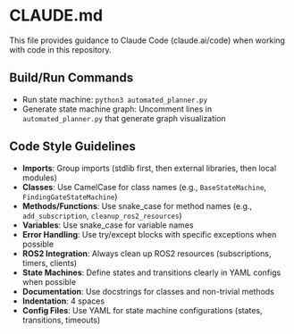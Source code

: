 # CLAUDE.md

This file provides guidance to Claude Code (claude.ai/code) when working with code in this repository.

## Build/Run Commands
- Run state machine: `python3 automated_planner.py`
- Generate state machine graph: Uncomment lines in `automated_planner.py` that generate graph visualization

## Code Style Guidelines
- **Imports**: Group imports (stdlib first, then external libraries, then local modules)
- **Classes**: Use CamelCase for class names (e.g., `BaseStateMachine`, `FindingGateStateMachine`)
- **Methods/Functions**: Use snake_case for method names (e.g., `add_subscription`, `cleanup_ros2_resources`)
- **Variables**: Use snake_case for variable names
- **Error Handling**: Use try/except blocks with specific exceptions when possible
- **ROS2 Integration**: Always clean up ROS2 resources (subscriptions, timers, clients)
- **State Machines**: Define states and transitions clearly in YAML configs when possible
- **Documentation**: Use docstrings for classes and non-trivial methods
- **Indentation**: 4 spaces
- **Config Files**: Use YAML for state machine configurations (states, transitions, timeouts)